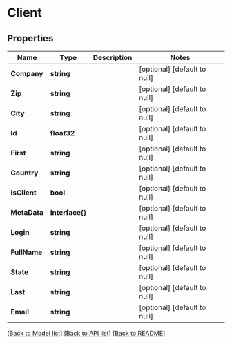 # Client

## Properties
Name | Type | Description | Notes
------------ | ------------- | ------------- | -------------
**Company** | **string** |  | [optional] [default to null]
**Zip** | **string** |  | [optional] [default to null]
**City** | **string** |  | [optional] [default to null]
**Id** | **float32** |  | [optional] [default to null]
**First** | **string** |  | [optional] [default to null]
**Country** | **string** |  | [optional] [default to null]
**IsClient** | **bool** |  | [optional] [default to null]
**MetaData** | **interface{}** |  | [optional] [default to null]
**Login** | **string** |  | [optional] [default to null]
**FullName** | **string** |  | [optional] [default to null]
**State** | **string** |  | [optional] [default to null]
**Last** | **string** |  | [optional] [default to null]
**Email** | **string** |  | [optional] [default to null]

[[Back to Model list]](../README.md#documentation-for-models) [[Back to API list]](../README.md#documentation-for-api-endpoints) [[Back to README]](../README.md)


